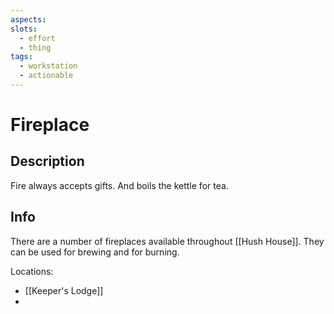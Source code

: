 ```yaml
---
aspects:
slots:
  - effort
  - thing
tags:
  - workstation
  - actionable
---
```


# Fireplace

## Description

Fire always accepts gifts. And boils the kettle for tea.
## Info

There are a number of fireplaces available throughout [[Hush House]]. They can be used for brewing and for burning. 

Locations: 
- [[Keeper's Lodge]]
- 